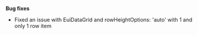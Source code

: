 **Bug fixes**

- Fixed an issue with EuiDataGrid and rowHeightOptions: 'auto' with 1 and only 1 row item
